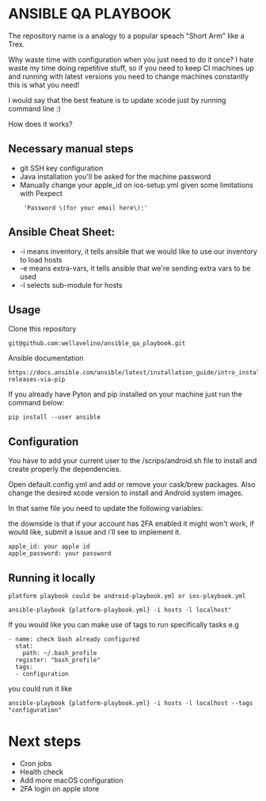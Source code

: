 # ANSIBLE QA PLAYBOOK

The repository name is a analogy to a popular speach "Short Arm" like a Trex.

Why waste time with configuration when you just need to do it once?
I hate waste my time doing repetitive stuff, so if you need to keep CI machines up and running with latest versions
you need to change machines constantly this is what you need!

I would say that the best feature is to update xcode just by running command line :)

How does it works?


## Necessary manual steps

- git SSH key configuration
- Java installation you'll be asked for the machine password
- Manually change your apple_id on ios-setup.yml given some limitations with Pexpect 
  ```
   'Password \(for your email here\):'
  ```
   
## Ansible Cheat Sheet:


 - -i means inventory, it tells ansible that we would like to use our inventory to load hosts
 -  -e means extra-vars, it tells ansible that we're sending extra vars to be used
 - -l selects sub-module for hosts 


## Usage
Clone this repository 

```
git@github.com:wellavelino/ansible_qa_playbook.git
```

Ansible documentation 

```
https://docs.ansible.com/ansible/latest/installation_guide/intro_installation.html#latest-releases-via-pip
```

If you already have Pyton and pip installed on your machine just run the command below:

```
pip install --user ansible
```

## Configuration
You have to add your current user to the /scrips/android.sh file to install and create properly the dependencies.

Open default.config.yml and add or remove your cask/brew packages.
Also change the desired xcode version to install and Android system images.

In that same file you need to update the following variables:

the downside is that if your account has 2FA enabled it might won't work, if would like, submit a issue and i'll see to implement it.


```
apple_id: your apple id
apple_password: your password

```



## Running it locally 

```
platform playbook could be android-playbook.yml or ios-playbook.yml

ansible-playbook {platform-playbook.yml} -i hosts -l localhost"
```

If you would like you can make use of tags to run specifically tasks e.g

```
- name: check bash already configured
  stat:
    path: ~/.bash_profile
  register: "bash_profile"
  tags:
  - configuration

```

you could run it like

```
ansible-playbook {platform-playbook.yml} -i hosts -l localhost --tags "configuration"
```


# Next steps

- Cron jobs
- Health check 
- Add more macOS configuration
- 2FA login on apple store 
